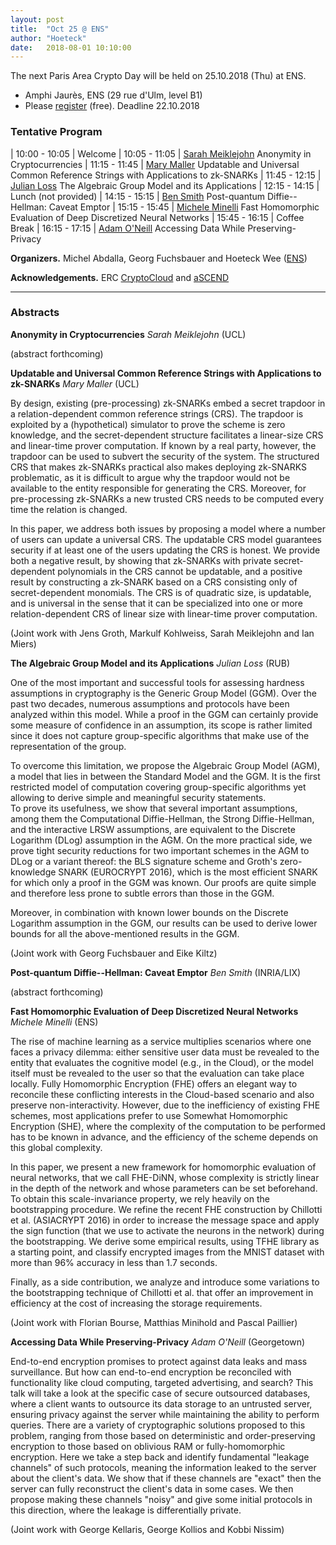 ```yaml
---
layout: post
title:  "Oct 25 @ ENS"
author: "Hoeteck"
date:   2018-08-01 10:10:00
---
```


The next Paris Area Crypto Day will be held on 25.10.2018 (Thu) at
ENS.

* Amphi Jaurès, ENS (29 rue d'Ulm, level B1)
* Please [register](https://docs.google.com/forms/d/e/1FAIpQLSeop24A0asJvd73HvUH8zTDorfzPOpswA_pfcyVxc2zkctoMg/viewform) (free). Deadline 22.10.2018

### Tentative Program

| 10:00&nbsp;-&nbsp;10:05 | Welcome
| 10:05 - 11:05 | [Sarah Meiklejohn](#SM) Anonymity in Cryptocurrencies
| 11:15 - 11:45 | [Mary Maller](#MaMa) Updatable and Universal Common Reference Strings with Applications to zk-SNARKs
| 11:45 - 12:15 | [Julian Loss](#JL) The Algebraic Group Model and its Applications
| 12:15 - 14:15 | Lunch (not provided)
| 14:15 - 15:15 | [Ben Smith](#BS) Post-quantum Diffie--Hellman: Caveat Emptor
| 15:15 - 15:45 | [Michele Minelli](#MiMi) Fast Homomorphic Evaluation of Deep Discretized Neural Networks
| 15:45 - 16:15 | Coffee Break
| 16:15 - 17:15 | [Adam O'Neill](#AO) Accessing Data While Preserving-Privacy

**Organizers.** Michel Abdalla, Georg Fuchsbauer and Hoeteck Wee ([ENS](https://crypto.di.ens.fr/web2py))

**Acknowledgements.** ERC [CryptoCloud](http://www.di.ens.fr/~pointche/CryptoCloud/) and [aSCEND](http://cordis.europa.eu/project/rcn/193658_en.html)



----------------

### Abstracts

**<a name="SM"></a>Anonymity in Cryptocurrencies**
*Sarah Meiklejohn* (UCL)

(abstract forthcoming)

**<a name="MaMa"></a>Updatable and Universal Common Reference Strings with Applications to zk-SNARKs**
*Mary Maller* (UCL)

By design, existing (pre-processing) zk-SNARKs embed a secret trapdoor in a relation-dependent common reference strings (CRS). The trapdoor is exploited by a (hypothetical) simulator to prove the scheme is zero knowledge, and the secret-dependent structure facilitates a linear-size CRS and linear-time prover computation. If known by a real party, however, the trapdoor can be used to subvert the security of the system. The structured CRS that makes zk-SNARKs practical also makes deploying zk-SNARKS problematic, as it is difficult to argue why the trapdoor would not be available to the entity responsible for generating the CRS. Moreover, for pre-processing zk-SNARKs a new trusted CRS needs to be computed every time the relation is changed.

In this paper, we address both issues by proposing a model where a number of users can update a universal CRS. The updatable CRS model guarantees security if at least one of the users updating the CRS is honest. We provide both a negative result, by showing that zk-SNARKs with private secret-dependent polynomials in the CRS cannot be updatable, and a positive result by constructing a zk-SNARK based on a CRS consisting only of secret-dependent monomials. The CRS is of quadratic size, is updatable, and is universal in the sense that it can be specialized into one or more relation-dependent CRS of linear size with linear-time prover computation.

(Joint work with Jens Groth, Markulf Kohlweiss, Sarah Meiklejohn and Ian Miers)

**<a name="JL"></a>The Algebraic Group Model and its Applications**
*Julian Loss* (RUB)

One of the most important and successful tools for assessing hardness assumptions in cryptography is the Generic Group Model (GGM). Over the past two decades, numerous assumptions and protocols have been analyzed within this model. While a proof in the GGM can certainly provide some measure of confidence in an assumption, its scope is rather limited since it does not capture group-specific algorithms that make use of the representation of the group. 

To overcome this limitation, we propose the Algebraic Group Model (AGM), a model that lies in between the Standard Model and the GGM. It is the first restricted model of computation covering group-specific algorithms yet allowing to derive simple and meaningful security statements.  
To prove its usefulness, we show that several important assumptions, among them the Computational Diffie-Hellman, the Strong Diffie-Hellman, and the interactive LRSW assumptions, are equivalent to the Discrete Logarithm (DLog) assumption in the AGM. 
On the more practical side, we prove tight security reductions for two important schemes in the AGM to DLog or a variant thereof: the BLS signature scheme and Groth's zero-knowledge SNARK (EUROCRYPT 2016), which is the most efficient SNARK for which only a proof in the GGM was known.
Our proofs are quite simple and therefore less prone to subtle errors than those in the GGM.

Moreover, in combination with known lower bounds on the Discrete Logarithm assumption in the GGM, our results can be used to derive lower bounds for all the above-mentioned results in the GGM.

(Joint work with Georg Fuchsbauer and Eike Kiltz)

**<a name="BS"></a>Post-quantum Diffie--Hellman: Caveat Emptor**
*Ben Smith* (INRIA/LIX)

(abstract forthcoming)

**<a name="MiMi"></a>Fast Homomorphic Evaluation of Deep Discretized Neural Networks**
*Michele Minelli* (ENS)

The rise of machine learning as a service multiplies scenarios where one faces a privacy dilemma: either sensitive user data must be revealed to the entity that evaluates the cognitive model (e.g., in the Cloud), or the model itself must be revealed to the user so that the evaluation can take place locally. Fully Homomorphic Encryption (FHE) offers an elegant way to reconcile these conflicting interests in the Cloud-based scenario and also preserve non-interactivity. However, due to the inefficiency of existing FHE schemes, most applications prefer to use Somewhat Homomorphic Encryption (SHE), where the complexity of the computation to be performed has to be known in advance, and the efficiency of the scheme depends on this global complexity.

In this paper, we present a new framework for homomorphic evaluation of neural networks, that we call FHE-DiNN, whose complexity is strictly linear in the depth of the network and whose parameters can be set beforehand. To obtain this scale-invariance property, we rely heavily on the bootstrapping procedure. We refine the recent FHE construction by Chillotti et al. (ASIACRYPT 2016) in order to increase the message space and apply the sign function (that we use to activate the neurons in the network) during the bootstrapping. We derive some empirical results, using TFHE library as a starting point, and classify encrypted images from the MNIST dataset with more than 96% accuracy in less than 1.7 seconds.

Finally, as a side contribution, we analyze and introduce some variations to the bootstrapping technique of Chillotti et al. that offer an improvement in efficiency at the cost of increasing the storage requirements.

(Joint work with Florian Bourse, Matthias Minihold and Pascal Paillier)

**<a name="AO"></a>Accessing Data While Preserving-Privacy**
*Adam O'Neill* (Georgetown)

End-to-end encryption promises to protect against data leaks and mass surveillance. But how can end-to-end encryption be reconciled with functionality like cloud computing, targeted advertising, and search? This talk will take a look at the specific case of secure outsourced databases, where a client wants to outsource its data storage to an untrusted server, ensuring privacy against the server while maintaining the ability to perform queries. There are a variety of cryptographic solutions proposed to this problem, ranging from those based on deterministic and order-preserving encryption to those based on oblivious RAM or fully-homomorphic encryption. Here we take a step back and identify fundamental "leakage channels" of such protocols, meaning the information leaked to the server about the client's data. We show that if these channels are "exact" then the server can fully reconstruct the client's data in some cases.  We then propose making these channels "noisy" and give some initial protocols in this direction, where the leakage is differentially private.

(Joint work with George Kellaris, George Kollios and Kobbi Nissim)



